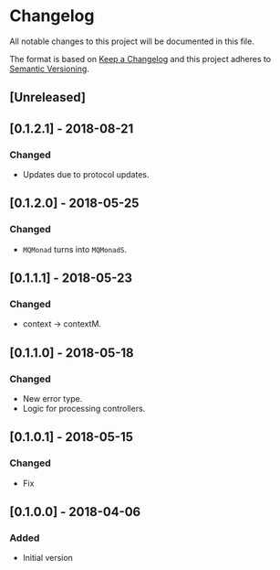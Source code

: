 # Changelog
All notable changes to this project will be documented in this file.

The format is based on [Keep a Changelog](http://keepachangelog.com/en/1.0.0/)
and this project adheres to [Semantic Versioning](http://semver.org/spec/v2.0.0.html).

## [Unreleased]

## [0.1.2.1] - 2018-08-21
### Changed
- Updates due to protocol updates.

## [0.1.2.0] - 2018-05-25
### Changed
- `MQMonad` turns into `MQMonadS`.

## [0.1.1.1] - 2018-05-23
### Changed
- context -> contextM.

## [0.1.1.0] - 2018-05-18
### Changed
- New error type.
- Logic for processing controllers.

## [0.1.0.1] - 2018-05-15
### Changed
- Fix

## [0.1.0.0] - 2018-04-06
### Added
- Initial version
